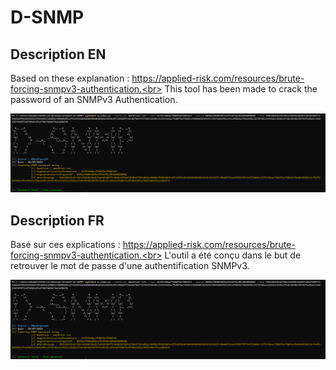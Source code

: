 # D-SNMP
## Description EN
Based on these explanation : https://applied-risk.com/resources/brute-forcing-snmpv3-authentication.<br>
This tool has been made to crack the password of an SNMPv3 Authentication.<br>
<p align="center">
  <img src="presentation.png">
</p>

## Description FR
Basé sur ces explications : https://applied-risk.com/resources/brute-forcing-snmpv3-authentication.<br>
L'outil a été conçu dans le but de retrouver le mot de passe d'une authentification SNMPv3.<br>
<p align="center">
  <img src="presentation.png">
</p>
